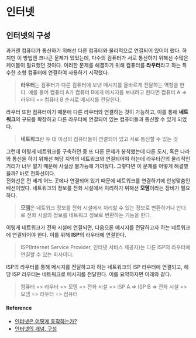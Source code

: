 # 인터넷
## 인터넷의 구성
과거엔 컴퓨터가 통신하기 위해선 다른 컴퓨터와 물리적으로 연결되어 있어야 했다. 하지만 이 방법엔 크나큰 문제가 있었는데, 다수의 컴퓨터가 서로 통신하기 위해선 수많은 케이블이 필요했던 것이다. 이러한 문제를 해결하기 위해 컴퓨터를 **라우터**라고 하는 특수한 소형 컴퓨터에 연결하여 사용하기 시작했다.
> **라우터**는 컴퓨터가 다른 컴퓨터에 보낸 메시지를 올바르게 전달하는 역할을 한다. 예를 들어 컴퓨터 A가 컴퓨터 B에게 메시지를 보내려고 한다면 컴퓨터 A => 라우터 => 컴퓨터 B 순서로 메시지를 전달한다.

라우터 또한 컴퓨터이기 때문에 다른 라우터와 연결하는 것이 가능하고, 이를 통해 **네트워크**의 규모를 확장하고 다른 라우터에 연결되어 있는 컴퓨터들과 통신할 수 있게 되었다.
> **네트워크**란 두 대 이상의 컴퓨터들이 연결되어 있고 서로 통신할 수 있는 것

그런데 이렇게 네트워크를 구축하던 중 또 다른 문제가 봉착했는데 다른 도시, 혹은 나라와 통신을 하기 위해선 해당 지역의 네트워크와 연결되어야 하는데 라우터간의 물리적인 거리가 너무 멀기 때문에 사실상 불가능에 가까웠다. 그렇다면 이 문제를 어떻게 해결했을까? 바로 전화선이다.  
전화선은 전 세계 어느 곳에나 연결되어 있기 때문에 네트워크를 연결하기에 안성맞춤인 배선이었다. 네트워크의 정보를 전화 시설에서 처리하기 위해선 **모뎀**이라는 장비가 필요하다.
> **모뎀**은 네트워크 정보를 전화 시설에서 처리할 수 있는 정보로 변환하거나 반대로 전화 시설의 정보를 네트워크 정보로 변환하는 기능을 한다.

이렇게 네트워크가 전화 시설에 연결되면, 다음으론 메시지를 전달하고자 하는 네트워크에 연결되어야 한다. 이를 위해 **ISP**의 라우터에 연결한다.
> ISP(Internet Service Provider, 인터넷 서비스 제공자)는 다른 ISP의 라우터에 연결할 수 있는 회사이다.

ISP의 라우터를 통해 메시지를 전달하고자 하는 네트워크의 ISP 라우터에 연결되고, 해당 ISP 라우터는 네트워크로 메시지를 전달한다. 이를 요약하자면 아래와 같다.
> 컴퓨터 => 라우터 => 모뎀 => 전화 시설 => ISP A => ISP B => 전화 시설 => 모뎀 => 라우터 => 컴퓨터

#### Reference
* [인터넷은 어떻게 동작하는가?](https://developer.mozilla.org/ko/docs/Learn/Common_questions/How_does_the_Internet_work)
* [인터넷의 개념, 구성](https://munkua26.tistory.com/16)